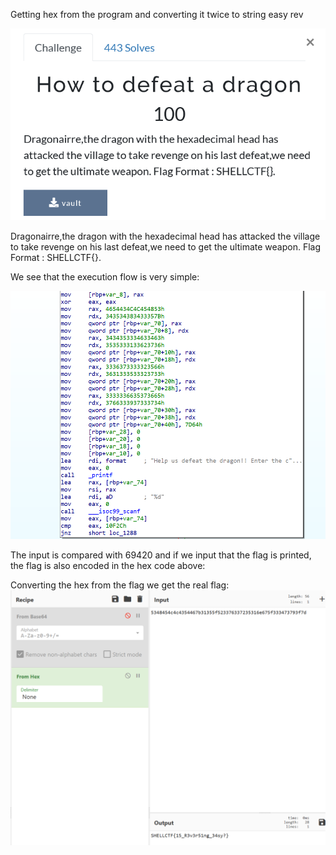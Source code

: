 Getting hex from the program and converting it twice to string easy rev

![](2022-08-13-09-59-47.png)


Dragonairre,the dragon with the hexadecimal head has attacked the village to take revenge on his last defeat,we need to get the ultimate weapon. Flag Format : SHELLCTF{}.


We see that the execution flow is very simple:

![](2022-08-13-10-01-46.png)

The input is compared with 69420 and if we input that the flag is printed, the flag is also encoded in the hex code above:

Converting the hex from the flag we get the real flag:
![](2022-08-13-10-03-15.png)